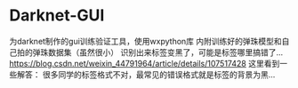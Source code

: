 # Darknet-GUI
为darknet制作的gui训练验证工具，使用wxpython库
内附训练好的弹珠模型和自己拍的弹珠数据集（虽然很小）
识别出来标签变黑了，可能是标签哪里搞错了...
https://blog.csdn.net/weixin_44791964/article/details/107517428
这里看到一些解答：
    很多同学的标签格式不对，最常见的错误格式就是标签的背景为黑...
